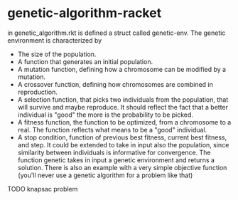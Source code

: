 # genetic-algorithm-racket
in genetic_algorithm.rkt is defined a struct called genetic-env. The genetic environment is characterized by
- The size of the population.
- A function that generates an initial population.
- A mutation function, defining how a chromosome can be modified by a mutation.
- A crossover function, defining how chromosomes are combined in reproduction.
- A selection function, that picks two individuals from the population, that will survive and maybe reproduce. It should reflect the fact that a better individual is "good" the more is the probability to be picked. 
- A fitness function, the function to be optimized, from a chromosome to a real. The function reflects what means to be a "good" individual.
- A stop condition, function of previous best fitness, current best fitness, and step. It could be extended to take in input also the population, since similarity between individuals is informative for convergence.
The function genetic takes in input a genetic environment and returns a solution.
There is also an example with a very simple objective function (you'll never use a genetic algorithm for a problem like that)

TODO knapsac problem
